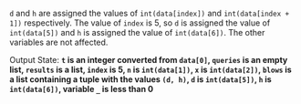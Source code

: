 `d` and `h` are assigned the values of `int(data[index])` and `int(data[index + 1])` respectively. The value of `index` is 5, so `d` is assigned the value of `int(data[5])` and `h` is assigned the value of `int(data[6])`. The other variables are not affected.

Output State: **`t` is an integer converted from `data[0]`, `queries` is an empty list, `results` is a list, `index` is 5, `n` is `int(data[1])`, `x` is `int(data[2])`, `blows` is a list containing a tuple with the values `(d, h)`, `d` is `int(data[5])`, `h` is `int(data[6])`, variable `_` is less than 0**